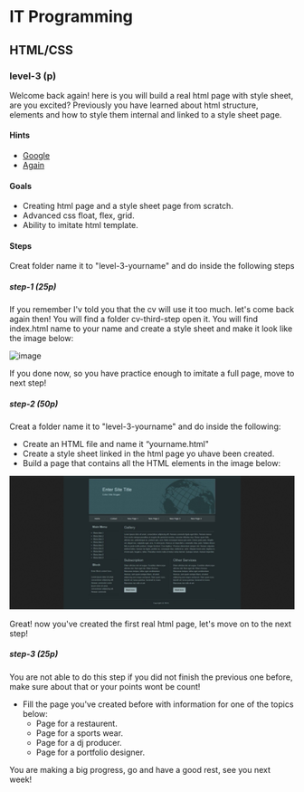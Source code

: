 # IT Programming

## HTML/CSS

### level-3 (p)

Welcome back again! here is you will build a real html page with style sheet, are you excited?
Previously you have learned about html structure, elements and how to style them internal and linked to a style sheet page.



#### Hints
- [Google](https://www.google.com)
- [Again](https://www.google.com)

#### Goals
- Creating html page and a style sheet page from scratch.
- Advanced css float, flex, grid.
- Ability to imitate html template.

#### Steps
Creat folder name it to "level-3-yourname" and do inside the following steps 

##### step-1 (25p)

If you remember I'v told you that the cv will use it too much.
let's come back again then!
You will find a folder cv-third-step open it.
You will find index.html name to your name and create a style sheet and make it look like the image below:

![image](./images/template1.png.png)

If you done now, so you have practice enough to imitate a full page, move to next step!


##### step-2 (50p)

Creat a folder name it to "level-3-yourname" and do inside the following: 
- Create an HTML file and name it “yourname.html"
- Create a style sheet linked in the html page yo uhave been created.
- Build a page that contains all the HTML elements in the image below:

![image](./images/imatation.png)

Great! now you've created the first real html page, let's move on to the next step! 

##### step-3 (25p)

You are not able to do this step if you did not finish the previous one before, make sure about that or your points wont be count!
- Fill the page you've created before with information for one of the topics below:
    - Page for a restaurent.
    - Page for a sports wear.
    - Page for a dj producer.
    - Page for a portfolio designer.


You are making a big progress, go and have a good rest, see you next week!
